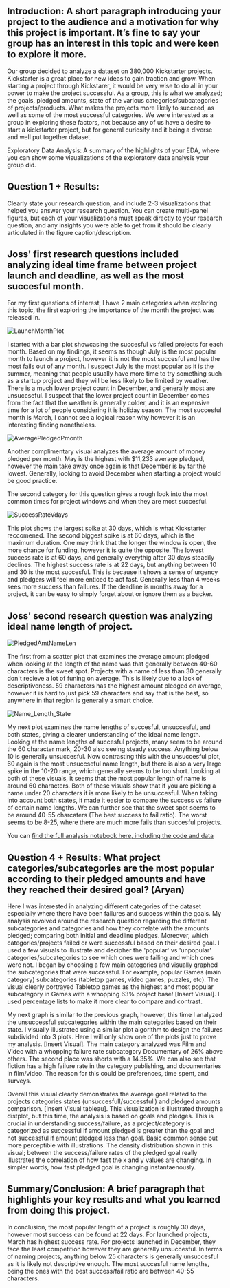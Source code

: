 ## Introduction: A short paragraph introducing your project to the audience and a motivation for why this project is important. It’s fine to say your group has an interest in this topic and were keen to explore it more.

Our group decided to analyze a dataset on 380,000 Kickstarter projects. Kickstarter is a great place for new ideas to gain traction and grow. When starting a project through Kickstarer, it would be very wise to do all in your power to make the project successful. As a group, this is what we analyzed; the goals, pledged amounts, state of the various categories/subcategories of projects/products. What makes the projects more likely to succeed, as well as some of the most successful categories. We were interested as a group in exploring these factors, not because any of us have a desire to start a kickstarter project, but for general curiosity and it being a diverse and well put together dataset.

Exploratory Data Analysis: A summary of the highlights of your EDA, where you can show some visualizations of the exploratory data analysis your group did.

## Question 1 + Results: 
Clearly state your research question, and include 2-3 visualizations that helped you answer your research question. You can create multi-panel figures, but each of your visualizations must speak directly to your research question, and any insights you were able to get from it should be clearly articulated in the figure caption/description.

## Joss' first research questions included analyzing ideal time frame between project launch and deadline, as well as the most succesful month. 
For my first questions of interest, I have 2 main categories when exploring this topic, the first exploring the importance of the month the project was released in. 

![LaunchMonthPlot](images/LaunchMonth.png) 

I started with a bar plot showcasing the succesful vs failed projects for each month.
Based on my findings, it seems as though July is the most popular month to launch a project, however it is not the most succesful and has the most fails out of any month. I suspect July is the most popular as it is the summer, meaning that people usually have more time to try something such as a startup project and they will be less likely to be limited by weather. There is a much lower project count in December, and generally most are unsuccseful. I suspect that the lower project count in December comes from the fact that the weather is generally colder, and it is an expensive time for a lot of people considering it is holiday season. The most succesful month is March, I cannot see a logical reason why however it is an interesting finding nonetheless. 

![AveragePledgedPmonth](images/AVGpledged.png) 

Another complimentary visual analyzes the average amount of money pledged per month. May is the highest with $11,233 average pledged, however the main take away once again is that December is by far the lowest. Generally, looking to avoid December when starting a project would be good practice.

The second category for this question gives a rough look into the most common times for project windows and when they are most succesful. 



![SuccessRateVdays](images/SuccessRateVSproj.png)

This plot shows the largest spike at 30 days, which is what Kickstarter reccomened. The second biggest spike is at 60 days, which is the maximum duration. One may think that the longer the window is open, the more chance for funding, however it is quite the opposite. The lowest success rate is at 60 days, and generally everythig after 30 days steadily declines. The highest success rate is at 22 days, but anything between 10 and 30 is the most succesful. This is because it shows a sense of urgency and pledgers will feel more enticed to act fast. Generally less than 4 weeks sees more success than failures. If the deadline is months away for a project, it can be easy to simply forget about or ignore them as a backer. 


## Joss' second research question was analyzing ideal name length of project. 
![PledgedAmtNameLen](images/PledgedAmt.png)

The first from a scatter plot that examines the average amount pledged when looking at the length of the name was that generally between 40-60 characters is the sweet spot. Projects with a name of less than 30 generally don't recieve a lot of funing on average. This is likely due to a lack of descriptiveness. 59 characters has the highest amount pledged on average, however it is hard to just pick 59 characters and say that is the best, so anywhere in that region is generally a smart choice.

![Name_Length_State](images/Name_Length.png)

My next plot examines the name lengths of succesful, unsuccesful, and both states, giving a clearer understanding of the ideal name length. Looking at the name lengths of succesful projects, many seem to be around the 60 character mark, 20-30 also seeing steady success. Anything below 10 is generally unsuccesful. Now contrasting this with the unsuccesful plot, 60 again is the most unsuccseful name length, but there is also a very large spike in the 10-20 range, which generally seems to be too short. Looking at both of these visuals, it seems that the most popular length of name is around 60 characters. Both of these visuals show that if you are picking a name under 20 characters it is more likely to be unsuccesful. When taking into account both states, it made it easier to compare the success vs failure of certain name lengths. We can further see that the sweet spot seems to be around 40-55 charcaters (The best success to fail ratio). The worst seems to be 8-25, where there are much more fails than succesful projects.

You can [find the full analysis notebook here, including the code and data](notebooks/analysis2.ipynb)

## Question 4 + Results: What project categories/subcategories are the most popular according to their pledged amounts and have they reached their desired goal? (Aryan)
Here I was interested in analyzing different categories of the dataset especially where there have been failures and success within the goals. My analysis revolved around the research question regarding the different subcategories and categories and how they correlate with the amounts pledged; comparing both initial and deadline pledges. Moreover, which categories/projects failed or were successful based on their desired goal. I used a few visuals to illustrate and decipher the 'popular' vs 'unpopular' categories/subcategories to see which ones were failing and which ones were not. I began by choosing a few main categories and visually graphed the subcategories that were successful. For example, popular Games (main category) subcategories (tabletop games, video games, puzzles, etc). The visual clearly portrayed Tabletop games as the highest and most popular subcategory in Games with a whopping 63% project base! [Insert Visual]. I used percentage lists to make it more clear to compare and contrast.

My next graph is similar to the previous graph, however, this time I analyzed the unsuccessful subcategories within the main categories based on their state. I visually illustrated using a similar plot algorithm to design the failures subdivided into 3 plots. Here I will only show one of the plots just to prove my analysis. [Insert Visual]. The main category analyzed was Film and Video with a whopping failure rate subcategory Documentary of 26% above others. The second place was shorts with a 14.35%. We can also see that  fiction has a high failure rate in the category publishing, and documentaries in film/video. The reason for this could be preferences, time spent, and surveys. 

Overall this visual clearly demonstrates the average goal related to the projects categories states (unsuccesfull/successfull) and pledged amounts comparison. [Insert Visual tableau]. This visualization is illustrated through a distplot, but this time, the analysis is based on goals and pledges. This is crucial in understanding success/failure, as a project/category is categorized as successful if amount pledged is greater than the goal and not successful if amount pledged less than goal. Basic common sense but more perceptible with illustrations. The density distribution shown in this visual; between the success/failure rates of the pledged goal really illustrates the correlation of how fast the x and y values are changing. In simpler words, how fast pledged goal is changing instantaenously. 

## Summary/Conclusion: A brief paragraph that highlights your key results and what you learned from doing this project.

In conclusion, the most popular length of a project is roughly 30 days, however most success can be found at 22 days. For launched projects, March has highest success rate. For projects launched in December, they face the least competition however they are generally unsuccesful. In terms of naming projects, anything below 25 characters is generally unsuccesful as it is likely not descriptive enough. The most succesful name lengths, being the ones with the best success/fail ratio are between 40-55 characters.
